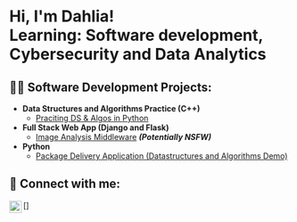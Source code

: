 <h1>Hi, I'm Dahlia! <br/> Learning: Software development, Cybersecurity and Data Analytics 

<h2>👨‍💻 Software Development Projects:</h2>

- <b>Data Structures and Algorithms Practice (C++)</b>
  - [Praciting DS & Algos in Python](https://github.com/joshmadakor1/Algorithms-Practice)
- <b>Full Stack Web App (Django and Flask)</b>
  - [Image Analysis Middleware](https://github.com/joshmadakor1/4chan-Image-Analysis-Middleware-C964) <b><i>(Potentially NSFW)</b></i>
- <b>Python</b>
  - [Package Delivery Application (Datastructures and Algorithms Demo)](https://github.com/joshmadakor1/Package-Delivery-Pathfinding-Algorithm)



<h2> 🤳 Connect with me:</h2>

[<img align="left" alt="DahliaSukaik | LinkedIn" width="22px" src="[https://cdn.jsdelivr.net/npm/simple-icons@v3/icons/linkedin.svg](https://www.linkedin.com/in/dahlia-s-4299781b2)" />]

